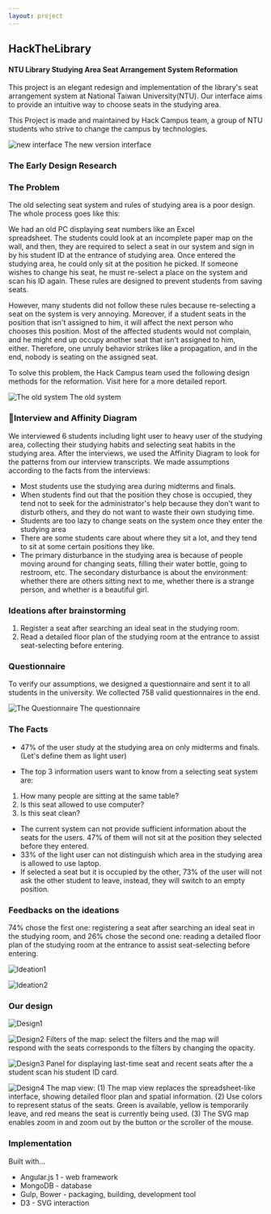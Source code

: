 ```yaml
---
layout: project
---
```


## HackTheLibrary 
#### NTU Library Studying Area Seat Arrangement System Reformation

This project is an elegant redesign and implementation of the library's seat arrangement system at National Taiwan University(NTU). Our interface aims to provide an intuitive way to choose seats in the studying area.

This Project is made and maintained by Hack Campus team, a group of NTU students who strive to change the campus by technologies.

![new interface](https://i.imgur.com/s26uxvk.png)
The new version interface


### The Early Design Research
### The Problem

The old selecting seat system and rules of studying area is a poor design. The whole process goes like this:

We had an old PC displaying seat numbers like an Excel spreadsheet. The students could look at an incomplete paper map on the wall, and then, they are required to select a seat in our system and sign in by his student ID at the entrance of studying area. Once entered the studying area, he could only sit at the position he picked. If someone wishes to change his seat, he must re-select a place on the system and scan his ID again. These rules are designed to prevent students from saving seats.​

However, many students did not follow these rules because re-selecting a seat on the system is very annoying. Moreover, if a student seats in the position that isn't assigned to him, it will affect the next person who chooses this position. Most of the affected students would not complain, and he might end up occupy another seat that isn't assigned to him, either. Therefore, one unruly behavior strikes like a propagation, and in the end, nobody is seating on the assigned seat.

To solve this problem, the Hack Campus team used the following design methods for the reformation. Visit here for a more detailed report.

![The old system](https://i.imgur.com/qaTGZAt.jpg)
The old system

### Interview and Affinity Diagram

We interviewed 6 students including light user to heavy user of the studying area, collecting their studying habits and selecting seat habits in the studying area. After the interviews, we used the Affinity Diagram to look for the patterns from our interview transcripts. We made assumptions according to the facts from the interviews:

- Most students use the studying area during midterms and finals.
- When students find out that the position they chose is occupied, they tend not to seek for the administrator's help because they don't want to disturb others, and they do not want to waste their own studying time.
- Students are too lazy to change seats on the system once they enter the studying area 
- There are some students care about where they sit a lot, and they tend to sit at some certain positions they like.
- The primary disturbance in the studying area is because of people moving around for changing seats, filling their water bottle, going to restroom, etc. The secondary disturbance is about the environment: whether there are others sitting next to me, whether there is a strange person, and whether is a beautiful girl.


### Ideations after brainstorming

1. Register a seat after searching an ideal seat in the studying room.
2. Read a detailed floor plan of the studying room at the entrance to assist seat-selecting before entering.

### Questionnaire

To verify our assumptions, we designed a questionnaire and sent it to all students in the university. We collected 758 valid questionnaires in the end.​

![The Questionnaire](https://i.imgur.com/IAmSuvM.jpg)
The questionnaire

### The Facts

- 47% of the user study at the studying area on only midterms and finals. (Let's define them as light user)

- The top 3 information users want to know from a selecting seat system are:
1. How many people are sitting at the same table?
2. Is this seat allowed to use computer?
3. Is this seat clean?

- The current system can not provide sufficient information about the seats for the users. 47% of them will not sit at the position they selected before they entered.
- 33% of the light user can not distinguish which area in the studying area is allowed to use laptop.
- If selected a seat but it is occupied by the other, 73% of the user will not ask the other student to leave, instead, they will switch to an empty position.

### Feedbacks on the ideations

74% chose the first one: registering a seat after searching an ideal seat in the studying room, and 26% chose the second one: reading a detailed floor plan of the studying room at the entrance to assist seat-selecting before entering.

![Ideation1](https://i.imgur.com/5eWNmyV.jpg)

![Ideation2](https://i.imgur.com/OBOYsAw.jpg)

### Our design

![Design1](https://i.imgur.com/85LhVPm.jpg)

![Design2](https://i.imgur.com/OjBwGRE.png)
Filters of the map: select the filters and the map will respond with the seats corresponds to the filters by changing the opacity.

![Design3](https://i.imgur.com/HloSjHE.png)
Panel for displaying last-time seat and recent seats after the a student scan his student ID card.

![Design4](https://i.imgur.com/QWNXsal.png)
The map view: (1) The map view replaces the spreadsheet-like interface, showing detailed floor plan and spatial information. (2) Use colors to represent status of the seats. Green is available, yellow is temporarily leave, and red means the seat is currently being used. (3) The SVG map enables zoom in and zoom out by the button or the scroller of the mouse.

### Implementation

Built with...

- Angular.js 1 - web framework
- MongoDB - database
- Gulp, Bower - packaging, building, development tool
- D3 - SVG interaction